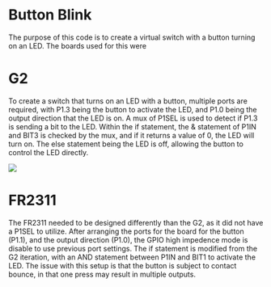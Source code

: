 # Button Blink
The purpose of this code is to create a virtual switch with a button turning on an LED. The boards used for this were 

# G2
To create a switch that turns on an LED with a button, multiple ports are required, with P1.3 being the button to activate the LED, and P1.0 being the output direction that the LED is on.  A mux of P1SEL is used to detect if P1.3 is sending a bit to the LED. Within the if statement, the & statement of P1IN and BIT3 is checked by the mux, and if it returns a value of 0, the LED will turn on. The else statement being the LED is off, allowing the button to control the LED directly.

![](https://media.giphy.com/media/lcTbTOkaWssj97N1SB/giphy.gif)

# FR2311
The FR2311 needed to be designed differently than the G2, as it did not have a P1SEL to utilize. After arranging the ports for the board for the button (P1.1), and the output direction (P1.0), the GPIO high impedence mode is disable to use previous port settings. The if statement is modified from the G2 iteration, with an AND statement between P1IN and BIT1 to activate the LED. The issue with this setup is that the button is subject to contact bounce, in that one press may result in multiple outputs. 
